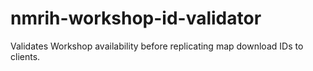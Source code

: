 # nmrih-workshop-id-validator
Validates Workshop availability before replicating map download IDs to clients.
